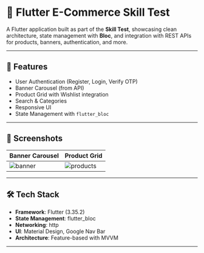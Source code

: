# 🛒 Flutter E-Commerce Skill Test

A Flutter application built as part of the **Skill Test**, showcasing clean architecture, state management with **Bloc**, and integration with REST APIs for products, banners, authentication, and more.

---

## 🚀 Features
- User Authentication (Register, Login, Verify OTP)
- Banner Carousel (from API)
- Product Grid with Wishlist integration
- Search & Categories
- Responsive UI
- State Management with `flutter_bloc`

---

## 📸 Screenshots
| Banner Carousel | Product Grid |
|-----------------|--------------|
| ![banner](assets/screenshots/banner.png) | ![products](assets/screenshots/products.png) |

---

## 🛠️ Tech Stack
- **Framework**: Flutter (3.35.2)
- **State Management**: flutter_bloc
- **Networking**: http
- **UI**: Material Design, Google Nav Bar
- **Architecture**: Feature-based with MVVM

---
